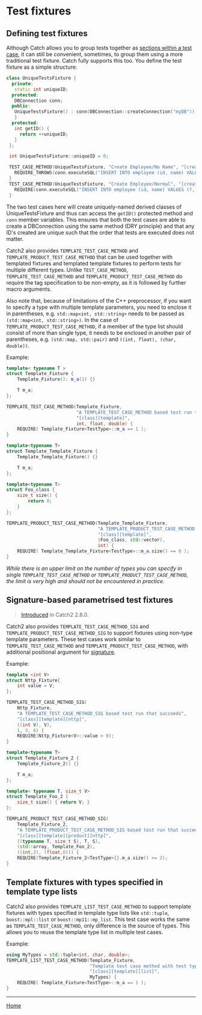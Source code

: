 <a id="top"></a>
# Test fixtures

## Defining test fixtures

Although Catch allows you to group tests together as [sections within a test case](test-cases-and-sections.md), it can still be convenient, sometimes, to group them using a more traditional test fixture. Catch fully supports this too. You define the test fixture as a simple structure:

```c++
class UniqueTestsFixture {
  private:
   static int uniqueID;
  protected:
   DBConnection conn;
  public:
   UniqueTestsFixture() : conn(DBConnection::createConnection("myDB")) {
   }
  protected:
   int getID() {
     return ++uniqueID;
   }
 };

 int UniqueTestsFixture::uniqueID = 0;

 TEST_CASE_METHOD(UniqueTestsFixture, "Create Employee/No Name", "[create]") {
   REQUIRE_THROWS(conn.executeSQL("INSERT INTO employee (id, name) VALUES (?, ?)", getID(), ""));
 }
 TEST_CASE_METHOD(UniqueTestsFixture, "Create Employee/Normal", "[create]") {
   REQUIRE(conn.executeSQL("INSERT INTO employee (id, name) VALUES (?, ?)", getID(), "Joe Bloggs"));
 }
```

The two test cases here will create uniquely-named derived classes of UniqueTestsFixture and thus can access the `getID()` protected method and `conn` member variables. This ensures that both the test cases are able to create a DBConnection using the same method (DRY principle) and that any ID's created are unique such that the order that tests are executed does not matter.


Catch2 also provides `TEMPLATE_TEST_CASE_METHOD` and
`TEMPLATE_PRODUCT_TEST_CASE_METHOD` that can be used together
with templated fixtures and templated template fixtures to perform
tests for multiple different types. Unlike `TEST_CASE_METHOD`,
`TEMPLATE_TEST_CASE_METHOD` and `TEMPLATE_PRODUCT_TEST_CASE_METHOD` do
require the tag specification to be non-empty, as it is followed by
further macro arguments.

Also note that, because of limitations of the C++ preprocessor, if you
want to specify a type with multiple template parameters, you need to
enclose it in parentheses, e.g. `std::map<int, std::string>` needs to be
passed as `(std::map<int, std::string>)`.
In the case of `TEMPLATE_PRODUCT_TEST_CASE_METHOD`, if a member of the
type list should consist of more than single type, it needs to be enclosed
in another pair of parentheses, e.g. `(std::map, std::pair)` and
`((int, float), (char, double))`.

Example:
```cpp
template< typename T >
struct Template_Fixture {
    Template_Fixture(): m_a(1) {}

    T m_a;
};

TEMPLATE_TEST_CASE_METHOD(Template_Fixture,
                          "A TEMPLATE_TEST_CASE_METHOD based test run that succeeds",
                          "[class][template]",
                          int, float, double) {
    REQUIRE( Template_Fixture<TestType>::m_a == 1 );
}

template<typename T>
struct Template_Template_Fixture {
    Template_Template_Fixture() {}

    T m_a;
};

template<typename T>
struct Foo_class {
    size_t size() {
        return 0;
    }
};

TEMPLATE_PRODUCT_TEST_CASE_METHOD(Template_Template_Fixture,
                                  "A TEMPLATE_PRODUCT_TEST_CASE_METHOD based test succeeds",
                                  "[class][template]",
                                  (Foo_class, std::vector),
                                  int) {
    REQUIRE( Template_Template_Fixture<TestType>::m_a.size() == 0 );
}
```

_While there is an upper limit on the number of types you can specify
in single `TEMPLATE_TEST_CASE_METHOD` or `TEMPLATE_PRODUCT_TEST_CASE_METHOD`,
the limit is very high and should not be encountered in practice._

## Signature-based parametrised test fixtures

> [Introduced](https://github.com/catchorg/Catch2/issues/1609) in Catch2 2.8.0.

Catch2 also provides `TEMPLATE_TEST_CASE_METHOD_SIG` and `TEMPLATE_PRODUCT_TEST_CASE_METHOD_SIG` to support
fixtures using non-type template parameters. These test cases work similar to `TEMPLATE_TEST_CASE_METHOD` and `TEMPLATE_PRODUCT_TEST_CASE_METHOD`,
with additional positional argument for [signature](test-cases-and-sections.md#signature-based-parametrised-test-cases).

Example:
```cpp
template <int V>
struct Nttp_Fixture{
    int value = V;
};

TEMPLATE_TEST_CASE_METHOD_SIG(
    Nttp_Fixture,
    "A TEMPLATE_TEST_CASE_METHOD_SIG based test run that succeeds",
    "[class][template][nttp]",
    ((int V), V),
    1, 3, 6) {
    REQUIRE(Nttp_Fixture<V>::value > 0);
}

template<typename T>
struct Template_Fixture_2 {
    Template_Fixture_2() {}

    T m_a;
};

template< typename T, size_t V>
struct Template_Foo_2 {
    size_t size() { return V; }
};

TEMPLATE_PRODUCT_TEST_CASE_METHOD_SIG(
    Template_Fixture_2, 
    "A TEMPLATE_PRODUCT_TEST_CASE_METHOD_SIG based test run that succeeds", 
    "[class][template][product][nttp]", 
    ((typename T, size_t S), T, S),
    (std::array, Template_Foo_2),
    ((int,2), (float,6))) {
    REQUIRE(Template_Fixture_2<TestType>{}.m_a.size() >= 2);
}
```

## Template fixtures with types specified in template type lists

Catch2 also provides `TEMPLATE_LIST_TEST_CASE_METHOD` to support template fixtures with types specified in
template type lists like `std::tuple`, `boost::mpl::list` or `boost::mp11::mp_list`. This test case works the same as `TEMPLATE_TEST_CASE_METHOD`,
only difference is the source of types. This allows you to reuse the template type list in multiple test cases.

Example:
```cpp
using MyTypes = std::tuple<int, char, double>;
TEMPLATE_LIST_TEST_CASE_METHOD(Template_Fixture,
                               "Template test case method with test types specified inside std::tuple",
                               "[class][template][list]",
                               MyTypes) {
    REQUIRE( Template_Fixture<TestType>::m_a == 1 );
}
```

---

[Home](Readme.md#top)
